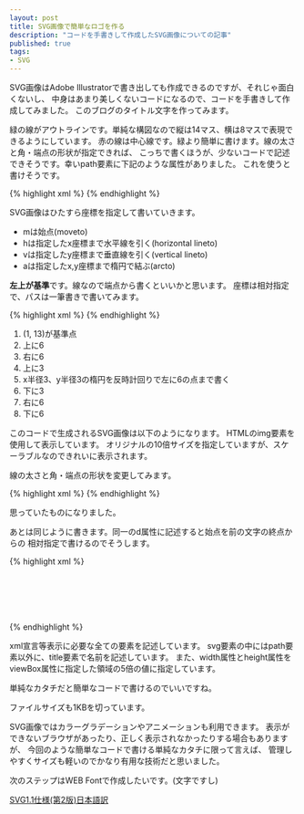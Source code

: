 ```yaml
---
layout: post
title: SVG画像で簡単なロゴを作る
description: "コードを手書きして作成したSVG画像についての記事"
published: true
tags:
- SVG
---
```


SVG画像はAdobe Illustratorで書き出しても作成できるのですが、それじゃ面白くないし、
中身はあまり美しくないコードになるので、コードを手書きして作成してみました。
このブログのタイトル文字を作ってみます。

<amp-img src="/img/uploads/2013/08/coordinates.png" alt="アウトライン" width="240" height="360"></amp-img>

緑の線がアウトラインです。単純な構図なので縦は14マス、横は8マスで表現できるようにしています。
赤の線は中心線です。緑より簡単に書けます。線の太さと角・端点の形状が指定できれば、
こっちで書くほうが、少ないコードで記述できそうです。幸いpath要素に下記のような属性がありました。
これを使うと書けそうです。

{% highlight xml %}
<path stroke-linecap="round" stroke-linejoin="round" stroke-width="2">
{% endhighlight %}

SVG画像はひたすら座標を指定して書いていきます。

* mは始点(moveto)
* hは指定したx座標まで水平線を引く(horizontal lineto)
* vは指定したy座標まで垂直線を引く(vertical lineto)
* aは指定したx,y座標まで楕円で結ぶ(arcto)

**左上が基準**です。線なので端点から書くといいかと思います。
座標は相対指定で、パスは一筆書きで書いてみます。

{% highlight xml %}
<path fill="none" stroke="#000"
d="m1,13 v-6 h6 v-3 a3,3,-6,0,0,-6,0 v3 h6 v6">
{% endhighlight %}

1. (1, 13)が基準点
2. 上に6
3. 右に6
4. 上に3
5. x半径3、y半径3の楕円を反時計回りで左に6の点まで書く
6. 下に3
7. 右に6
8. 下に6

このコードで生成されるSVG画像は以下のようになります。 HTMLのimg要素を使用して表示しています。
オリジナルの10倍サイズを指定していますが、スケーラブルなのできれいに表示されます。

<amp-img src="/img/uploads/2013/08/a1.svg" alt="A" width="80" height="140"></amp-img>

線の太さと角・端点の形状を変更してみます。

{% highlight xml %}
<path fill="none" stroke="seagreen"
stroke-linecap="round" stroke-linejoin="round" stroke-width="2"
d="m1,13 v-6 h6 v-3 a3,3,-6,0,0,-6,0 v3 h6 v6">
{% endhighlight %}

思っていたものになりました。

<amp-img src="/img/uploads/2013/08/a2.svg" alt="A" width="80" height="140"></amp-img>

あとは同じように書きます。同一のd属性に記述すると始点を前の文字の終点からの
相対指定で書けるのでそうします。

{% highlight xml %}
<?xml version="1.0" encoding="utf-8"?>
<!DOCTYPE svg PUBLIC "-//W3C//DTD SVG 1.1//EN" "http://www.w3.org/Graphics/SVG/1.1/DTD/svg11.dtd">
<svg version="1.1" xmlns="http://www.w3.org/2000/svg" xmlns:xlink="http://www.w3.org/1999/xlink"
 xml:space="preserve" width="445" height="70" viewBox="0 0 89 14">
  <title>ALLAURMONO</title>
  <path fill="none"
   stroke="seagreen" stroke-linecap="round" stroke-linejoin="round" stroke-width="2"
   d="m1,13 v-6 h6 v-3 a3,3,-6,0,0,-6,0 v3 h6 v6
      m3,-12 v12 h6
      m3,-12 v12 h6
      m3,0 v-6 h6 v-3 a3,3,-6,0,0,-6,0 v3 h6 v6
      m3,-12 v9 a3,3,6,0,0,6,0 v-9
      m3,12 v-12 h3 a3,3,0,0,1,0,6 h-3 h3 a3,3,3,0,1,3,3 v3
      m3,0 v-12 l3,5 l3,-5 v12
      m6,0 a3,3,3,0,0,3,-3 v-6 a3,3,-6,0,0,-6,0 v6 a3,3,3,0,0,3,3
      m6,0 v-12 l6,12 v-12
      m6,12 a3,3,3,0,0,3,-3 v-6 a3,3,-6,0,0,-6,0 v6 a3,3,3,0,0,3,3">
</svg>
{% endhighlight %}

xml宣言等表示に必要な全ての要素を記述しています。
svg要素の中にはpath要素以外に、title要素で名前を記述しています。
また、width属性とheight属性をviewBox属性に指定した領域の5倍の値に指定しています。

<amp-img src="/img/uploads/2013/08/allaurmono.svg" alt="ALLAURMONO" width="445" height="70" layout="responsive"></amp-img>

単純なカタチだと簡単なコードで書けるのでいいですね。

<amp-img src="/img/uploads/2013/08/inspect.png" alt="Developer Toolsの表示結果" width="480" height="40" layout="responsive"></amp-img>

ファイルサイズも1KBを切っています。

SVG画像ではカラーグラデーションやアニメーションも利用できます。
表示ができないブラウザがあったり、正しく表示されなかったりする場合もありますが、
今回のような簡単なコードで書ける単純なカタチに限って言えば、
管理しやすくサイズも軽いのでかなり有用な技術だと思いました。

次のステップはWEB Fontで作成したいです。(文字ですし)

[SVG1.1仕様(第2版)日本語訳][link]


[link]: http://www.hcn.zaq.ne.jp/___/SVG11-2nd/index.html "SVG 1.1 仕様 （第２版） 日本語訳"
